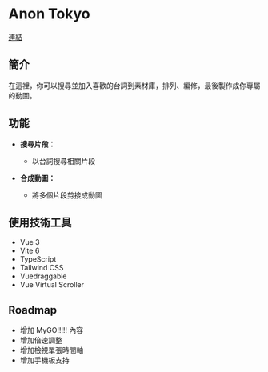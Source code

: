 # Anon Tokyo

[連結](https://anon-tokyo.pages.dev/)

## 簡介

在這裡，你可以搜尋並加入喜歡的台詞到素材庫，排列、編修，最後製作成你專屬的動圖。

## 功能

- **搜尋片段：**
  - 以台詞搜尋相關片段

- **合成動圖：**
  - 將多個片段剪接成動圖

## 使用技術工具

- Vue 3
- Vite 6
- TypeScript
- Tailwind CSS
- Vuedraggable
- Vue Virtual Scroller

## Roadmap

- 增加 MyGO!!!!! 內容
- 增加倍速調整
- 增加檢視單張時間軸
- 增加手機板支持